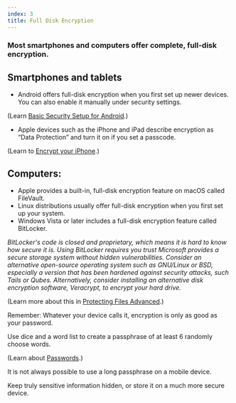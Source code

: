 ```yaml
---
index: 3
title: Full Disk Encryption
---
```

### Most smartphones and computers offer complete, full-disk encryption.

## Smartphones and tablets

* Android offers full-disk encryption when you first set up newer devices. You can also enable it manually under security settings.

(Learn [Basic Security Setup for Android](umbrella://lesson/android).)

* Apple devices such as the iPhone and iPad describe encryption as “Data Protection” and turn it on if you set a passcode.

(Learn to [Encrypt your iPhone](umbrella://lesson/encrypt-your-iphone).)

## Computers:

* Apple provides a built-in, full-disk encryption feature on macOS called FileVault.  
* Linux distributions usually offer full-disk encryption when you first set up your system.
* Windows Vista or later includes a full-disk encryption feature called BitLocker.

*BitLocker's code is closed and proprietary, which means it is hard to know how secure it is. Using BitLocker requires you trust Microsoft provides a secure storage system without hidden vulnerabilities. Consider an alternative open-source operating system such as GNU/Linux or BSD, especially a version that has been hardened against security attacks, such Tails or Qubes. Alternatively, consider installing an alternative disk encryption software, Veracrypt, to encrypt your hard drive.*

(Learn more about this in [Protecting Files Advanced](umbrella://lesson/protecting-files/1).)

Remember: Whatever your device calls it, encryption is only as good as your password. 

Use dice and a word list to create a passphrase of at least 6 randomly choose words. 

(Learn about [Passwords](umbrella://lesson/passwords).)

It is not always possible to use a long passphrase on a mobile device. 

Keep truly sensitive information hidden, or store it on a much more secure device.